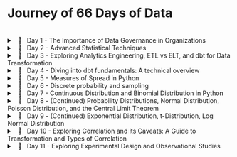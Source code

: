 <!--- <details> 
<br/>
<summary> &nbsp; 📖 &nbsp; Day N - Something</summary>

>  🗓️ &nbsp; Date: 2023-02-N  &nbsp; &nbsp;| &nbsp; &nbsp; 🔖 &nbsp; Resource: [ResourceNAME](Link) 

<p align="justify">
</p>
  
<pre><code>
</code></pre>

---

</details> ---> 


# Journey of 66 Days of Data

<br/>
<details> 

<br/>
<summary> &nbsp; 📖 &nbsp; Day 1 - The Importance of Data Governance in Organizations </summary>

> 🗓️ &nbsp;  Date: 2023-02-20  &nbsp; &nbsp;| &nbsp; &nbsp; 🔖 &nbsp; Resource: [Learning Data Governance](https://www.linkedin.com/learning-login/share?account=57118729&forceAccount=false&redirect=https%3A%2F%2Fwww.linkedin.com%2Flearning%2Flearning-data-governance-14224082%3Ftrk%3Dshare_ent_url%26shareId%3Dcohrv0OvTo6yI5CniLW7DQ%253D%253D)

<p align="justify">
In this course on data governance, I learned about the importance of managing data effectively within organizations.
As someone who has taken a course on data governance, I now understand that it involves creating policies, procedures, and standards for managing an organization's data assets. These policies cover a wide range of areas, including data privacy, data quality, data security, and data access.
</p>
<p align="justify">
One key takeaway from the course was the importance of data governance in ensuring the accuracy and reliability of an organization's data. Data governance policies help to ensure that the data is of high quality and can be trusted to support decision-making processes. Additionally, data governance can help organizations comply with regulatory requirements related to data privacy and security.
</p>
<p align="justify">
Overall, this course on data governance has helped me to appreciate the importance of managing data effectively within organizations. By implementing robust data governance policies, organizations can ensure that their data is accurate, secure, and reliable, and that it can be used effectively to support their goals.
</p>

___

</details>


<details> 
<br/>
<summary> &nbsp; 📖 &nbsp; Day 2 - Advanced Statistical Techniques </summary>

>  🗓️ &nbsp; Date: 2023-02-21  &nbsp; &nbsp;| &nbsp; &nbsp; 🔖 &nbsp; Resource: [Statistics Foundations 4: Advanced Topics](https://www.linkedin.com/learning-login/share?account=57118729&forceAccount=false&redirect=https%3A%2F%2Fwww.linkedin.com%2Flearning%2Fstatistics-foundations-4-advanced-topics%3Ftrk%3Dshare_ent_url%26shareId%3DbgrLh5ABQXy0gFkJrRmHGA%253D%253D)	

<p align="justify">
In this advanced statistics course, I gained a deeper understanding of various statistical concepts and techniques that are crucial. One of the most significant takeaways from this course was the importance of experimental design in ensuring the validity of statistical inferences. I learned about different types of experimental designs, such as completely randomized, randomized block, and factorial designs, and how to analyze the data obtained from them using analysis of variance (ANOVA). This knowledge is particularly useful in A/B testing. 
</p>

<p align="justify">
Furthermore, the course covered two-population comparisons, where I learned how to compare means and variances of two populations using different statistical tests, such as t-tests and F-tests. Additionally, the course covered advanced topics such as small sample sizes, t-distribution, degrees of freedom, and statistical power.
</p>

---
</details>


<details> 
<br/>
<summary> &nbsp; 📖 &nbsp; Day 3 - Exploring Analytics Engineering, ETL vs ELT, and dbt for Data Transformation </summary>

>  🗓️ &nbsp; Date: 2023-02-22  &nbsp; &nbsp;| &nbsp; &nbsp; 🔖 &nbsp; Resource: [Fundamentals of Dbt](https://courses.getdbt.com/courses/fundamentals)	

<p align="justify">
Today, I learned a bit about analytical engineers, ETL vs ELT and dbt for data transformation. I understood the difference between data engineer and analytical engineer. Data Engineers are responsible for designing and maintaining the infrastructure that enables the storage, processing, and analysis of large volumes of data whereas Analytics Engineers focus on building the analytical infrastructure that enables data-driven decision making. 
</p>
  
<p align="justify">
ETL and ELT are two different approaches to building data pipelines. ELT has become more popular in recent years due to the increasing availability of powerful cloud-based data warehouses, such as Amazon Redshift, Google BigQuery, and Snowflake. The main difference between the two approaches is the order in which the transformations are performed. ETL performs transformations on the data before it is loaded into the target system, while ELT loads the data into the target system first and then performs transformations on the data as needed.
</p>

<p align="justify">
dbt (data build tool) is a popular open-source tool that is used to manage data transformation pipelines. It is specifically designed for ELT workflows and provides features such as version control, testing, and documentation for data transformation code. dbt allows analytics engineers to manage the data transformation process in a more scalable and efficient way.
</p>
  
<p align="justify">
Next, I will dive deeper into dbt and explore this powerful too. 
</p>
  
---

</details>


<details> 
<br/>
<summary> &nbsp; 📖 &nbsp; Day 4 - Diving into dbt fundamentals: A technical overview </summary>

>  🗓️ &nbsp; Date: 2023-02-23  &nbsp; &nbsp;| &nbsp; &nbsp; 🔖 &nbsp; Resource: [Fundamentals of Dbt](https://courses.getdbt.com/courses/fundamentals)	

<p align="justify">
Today, I learned about data orchestration, fact models, dimension models, and DAG. I also explored the history of data modeling, including the Star schema, Kimball, and Data Vault. I learned that denormalized modeling, agile analytics, and ad hoc analytics are the latest trends in data modeling. I also learned why marts are called marts, and the differences between materialized tables and views.
</p>
  
<p align="justify">
In addition, I learned that models are .sql files that live in the models folder and that modularity is the degree to which a system's components may be separated and recombined. I also explored the concept of Sources, Staging, Intermediate, Fact, and Dimension models. I learned about upstream and downstream dependencies and the importance of data freshness in dbt.
</p>

<p align="justify">
I learned about the importance of modularity in dbt and how it allows for easy separation and recombination of system components. I also learned about the ref macro, which allows for easy reference to other models in the project. Testing is an essential aspect of data transformation, and dbt has features that allow for testing at multiple levels. There are two types of tests in dbt: singular tests and generic tests. Singular tests are specific queries that run on an entire model, while generic tests are written in YAML and run on specific columns in a model.
</p>

<details>
  <summary>Some of the Terminology</summary>
  
| Term | Description |
| --- | --- |
| Analytics Engineering | The process of creating and managing a data pipeline that transforms raw data into actionable insights. |
| ETL | Extract, Transform, Load - a data integration process that extracts data from source systems, transforms it into a format suitable for analysis, and loads it into a data warehouse. |
| ELT | Extract, Load, Transform - a data integration process that extracts data from source systems and loads it into a data warehouse, where it is transformed for analysis. |
| dbt | Data Build Tool - a tool for managing data transformations and orchestrating the data pipeline. |
| Fact Model | A data model that represents a fact or event, such as a sale or a customer interaction. |
| Dimension Model | A data model that represents a person, place, or thing, such as a customer or a product. |
| DAG | Directed Acyclic Graph - a visual representation of the dependencies between data pipeline tasks. |
| Data Vault | A data modeling technique that focuses on auditability, flexibility, and scalability. |
| Materialized Table | A table that is pre-calculated and stored in a database, improving query performance. |
| View | A virtual table that is a result of a query, allowing users to see a specific subset of data without altering the underlying data. |
| Modularity | The degree to which a system's components may be separated and recombined, often with the benefit of flexibility and variety in use. |
| ref Macro | A dbt macro that creates a reference to a model, allowing users to reuse the code and maintain consistency. |
| Source (src) | Raw table data that have been built in the warehouse through a loading process. |
| Staging (stg) | Models that are built directly on top of sources, used for light transformations that shape the data into what you want it to be. |
| Intermediate (int) | Models that exist between final fact and dimension tables, built on staging models rather than directly on sources to leverage the data cleaning that was done in staging. |
| Upstream | Refers to the models that are required to build a specific model. |
| Downstream | Refers to the models that are built on top of a specific model. |
| Freshness | The time since the last time data was refreshed or updated. |
| Singular Tests | Specific queries that are run against a model. |
| Generic Tests | Tests written in YAML that return the number of records that do not meet your assertions. |
| dbt test | A command that runs tests against a model. |
| dbt build | A command that builds the models and prepares them for the data pipeline. |
| Documentation | Information about a model or data pipeline, often in the form of comments or doc blocks. |
| Doc Block | A comment block in dbt that allows users to provide additional context and information about a model or data pipeline. |

  </details>

---

</details>


<details> 
<br/>
<summary> &nbsp; 📖 &nbsp; Day 5 - Measures of Spread in Python </summary>

>  🗓️ &nbsp; Date: 2023-02-24  &nbsp; &nbsp;| &nbsp; &nbsp; 🔖 &nbsp; Resource: [Introduction to Statistics in Python](https://app.datacamp.com/learn/courses/introduction-to-statistics-in-python)	

<p align="justify">
Today I learned about measures of spread such as variance, standard deviation, and mean absolute deviation in Python. These measures help to understand how much the data is spread out from the mean or central tendency.
</p>

<details> <br>
<summary> &nbsp; Variance and Standard Deviation</summary>
Variance is the average of the squared differences from the mean, while standard deviation is the square root of variance.

<pre><code>
import numpy as np

data = [2, 4, 6, 8, 10]

var = np.var(data)
std = np.std(data)

print("Variance:", var)
print("Standard Deviation:", std)

## output 
Variance: 8.0
Standard Deviation: 2.8284271247461903

</code></pre>

</details>

<details> <br>

 <summary> &nbsp; Mean Absolute Deviation </summary>
Mean absolute deviation (MAD) is the average of the absolute differences from the mean.

<pre><code>
import numpy as np

data = [2, 4, 6, 8, 10]

mean = np.mean(data)
mad = np.mean(np.abs(data - mean))

print("Mean Absolute Deviation:", mad)

## output 
Mean Absolute Deviation: 2.4

</code></pre>

</details>

<details>

<summary> &nbsp; Difference between SD and MSD </summary> <br>

The main difference between standard deviation and mean absolute deviation is that the former gives more weight to extreme values in the dataset, whereas the latter treats all deviations equally. Therefore, standard deviation is more sensitive to outliers than mean absolute deviation.

</details>

<details> <br>

<summary> &nbsp; Interquartile Range and Outliers </summary>
Interquartile range (IQR) is the range between the first and third quartiles of the dataset, and it can be used to identify outliers. Any value outside the range of 1.5 times the IQR below the first quartile or above the third quartile is considered an outlier.

<pre><code>
import numpy as np
import scipy.stats as stats

data = [2, 4, 6, 8, 10, 12, 14, 16, 18, 20, 22, 24, 26, 28, 30, 32, 34, 36, 38, 40]

q1, q3 = np.percentile(data, [25, 75])
iqr = q3 - q1

lower_bound = q1 - (1.5 * iqr)
upper_bound = q3 + (1.5 * iqr)

outliers = [x for x in data if x < lower_bound or x > upper_bound]

print("Interquartile Range:", iqr)
print("Outliers:", outliers)


## output 
Interquartile Range: 18.0
Outliers: [2, 40]

</code></pre>
</details>

---
</details>


<details> 
<br/>
<summary> &nbsp; 📖 &nbsp; Day 6 - Discrete probability and sampling  </summary>

>  🗓️ &nbsp; Date: 2023-02-22  &nbsp; &nbsp;| &nbsp; &nbsp; 🔖 &nbsp; Resource: [Datacamp: Random Numbers and Probability](https://campus.datacamp.com/courses/introduction-to-statistics-in-python/random-numbers-and-probability-2?ex=1) , [Youtube playlist: Discrete Probability](https://www.youtube.com/watch?v=oHcrna8Fk18&list=PLvxOuBpazmsNIHP5cz37oOPZx0JKyNszN)

<p align="justify">
Today, I learned about probability distributions in Python, specifically discrete probability distributions such as the binomial, Poisson, and geometric distributions. I also learned about sampling using the sample() method in Python as sampling is the process of selecting a subset of data from a larger dataset, usually for the purpose of making inferences about the larger population.

</p>
  
<p align="justify">
In Python, we can use the NumPy library to generate random numbers from different probability distributions. For example, we can use the binomial distribution to simulate flipping a coin a certain number of times and counting the number of heads. The binomial distribution takes two parameters: the number of trials (n) and the probability of success (p). The following code generates 100 random numbers from a binomial distribution with n=10 and p=0.5:
</p>


<pre><code>
import numpy as np
binomial_dist = np.random.binomial(n=10, p=0.5, size=100)
</code></pre>

<p align="justify">
Similarly, we can use the Poisson distribution to model the number of events occurring in a fixed interval of time or space, given the average rate of occurrence. The Poisson distribution takes one parameter: the average rate of occurrence (λ). The following code generates 100 random numbers from a Poisson distribution with λ=5:
</p>

<pre><code>
import numpy as np
poisson_dist = np.random.poisson(lam=5, size=100)
</code></pre>

<p align="justify">
Lastly, the geometric distribution models the number of trials needed to achieve the first success in a series of independent trials, each with the same probability of success. The geometric distribution takes one parameter: the probability of success (p). The following code generates 100 random numbers from a geometric distribution with p=0.3:
</p>

<pre><code>
import numpy as np
geometric_dist = np.random.geometric(p=0.3, size=100)
</code></pre>
  
<p align="justify">
In addition to generating random numbers from probability distributions, we can use the sample() method in Python to randomly sample a subset of data from a larger dataset. The sample() method takes one parameter: the sample size. The following code randomly samples 10 values from a list of numbers:
</p>

<pre><code>
import numpy as np
data = [1, 2, 3, 4, 5, 6, 7, 8, 9, 10, 11, 12, 13, 14, 15]
sample = np.random.choice(data, size=10, replace=False)
</code></pre>
    
---

</details>

<details> 
<br/>
<summary> &nbsp; 📖 &nbsp; Day 7 - Continuous Distribution and Binomial Distribution in Python</summary>

>  🗓️ &nbsp; Date: 2023-02-27  &nbsp; &nbsp;| &nbsp; &nbsp; 🔖 &nbsp; Resource: [Datacamp: Random Numbers and Probability](https://campus.datacamp.com/courses/introduction-to-statistics-in-python/random-numbers-and-probability-2?ex=1)

<p align="justify">
Today, I continued my exploration of probability theory and practiced using the Uniform distribution and Binomial distribution in Python.
</p>

### Continuous Distribution
<p align="justify">
A continuous distribution is used to describe the probability of a continuous random variable taking on values within a specific range. One common example of a continuous distribution is the Uniform distribution, which describes a scenario where all values in a range are equally likely to occur. In Python, I used the scipy.stats module to work with continuous distributions, specifically the uniform function.
Here's an example of using uniform.cdf to calculate the cumulative distribution function of the Uniform distribution:
</p>
  
<pre><code>
from scipy.stats import uniform

# Define the range of the Uniform distribution (lower bound and upper bound)
lower = 0
upper = 10

# Calculate the cumulative distribution function (CDF) of the Uniform distribution at x = 5 
uniform.cdf(5, lower, upper)

##output 
0.5

</code></pre>

<p align="justify">
I also used the uniform.rvs function to generate random numbers from the Uniform distribution:
</p>

<pre><code>
from scipy.stats import uniform

# Define the range of the Uniform distribution (lower bound and upper bound)
lower = 0
upper = 10

# Generate 10 random numbers from the Uniform distribution
uniform.rvs(upper, lower, size=10)
</code></pre>
---

### Binomial Distribution

<p align="justify">
The Binomial distribution is used to describe the probability of a certain number of successes in a fixed number of independent trials. In Python, I used the scipy.stats.binom module to work with the Binomial distribution.

Here's an example of using binom.pmf to calculate the probability mass function of the Binomial distribution:
</p>
  
<pre><code>
from scipy.stats import binom

# Calculate the probability of getting exactly 2 heads in 5 coin flips
n = 5
p = 0.5
k = 2

binom.pmf(k, n, p)

</code></pre>

<p align="justify">
In this example, I calculated the probability of getting exactly 2 heads in 5 coin flips, where the probability of getting heads on any given flip is 0.5. The k parameter specifies the number of successes, the n parameter specifies the total number of trials, and the p parameter specifies the probability of success for each trial.</p>

<p align="justify">
Overall, it was an interesting day exploring continuous and Binomial distributions in Python. I look forward to continuing my learning and exploring other types of probability distributions.</p>

  ---
</details>
  
  
<details> 
<br/>
<summary> &nbsp; 📖 &nbsp; Day 8 - (Continued) Probability Distributions, Normal Distribution, Poisson Distribution, and the Central Limit Theorem</summary>

>  🗓️ &nbsp; Date: 2023-02-28  &nbsp; &nbsp;| &nbsp; &nbsp; 🔖 &nbsp; Resource: [Datacamp: More Distributions and the Central Limit Theorem](https://campus.datacamp.com/courses/introduction-to-statistics-in-python/more-distributions-and-the-central-limit-theorem-3?ex=1)

<p align="justify">
Today, I continued my exploration of probability theory and learned about the normal distribution in more depth, as well as the Poisson distribution and the central limit theorem.
</p>

### Normal Distribution:
  
<p align="justify">
I learned about the normal distribution, which is a continuous probability distribution that is commonly used to model real-world phenomena. Here's an example of using norm.cdf to calculate the cumulative distribution function of the Normal distribution:
  
<pre><code>
from scipy.stats import norm

# Calculate the probability that a random variable from a normal distribution with mean 0 and standard deviation 1 is less than 1
norm.cdf(1, 0, 1)

</code></pre>

<p align="justify">
I also used the norm.rvs function to generate random numbers from the Normal distribution:
</p>
  
<pre><code>
from scipy.stats import norm

# Generate 10 random numbers from a normal distribution with mean 0 and standard deviation 1
norm.rvs(0, 1, size=10)

</code></pre>
---

### Poisson Distribution

<p align="justify">
The Poisson distribution is a discrete probability distribution that is used to model the number of times an event occurs in a fixed time period. In Python, I used the scipy.stats.poisson module to work with the Poisson distribution. Here's an example of using poisson.pmf to calculate the probability mass function of the Poisson distribution:
</p>
  
<pre><code>
from scipy.stats import poisson

# Calculate the probability of seeing 3 cars passing by in 1 minute on average
mu = 2
poisson.pmf(3, mu)

</code></pre>

---

### Central Limit Theorem

<p align="justify">
The Central Limit Theorem states that the sum of a large number of independent and identically distributed random variables will be approximately normally distributed, regardless of the underlying distribution of the individual variables. In Python, I used numpy to simulate the Central Limit Theorem. Here's an example of generating 1000 samples of 100 uniformly distributed random variables and calculating the mean of each sample:
</p>
  
<pre><code>
import numpy as np
from scipy.stats import norm

# Generate 1000 samples of 100 uniformly distributed random variables
samples = np.random.uniform(0, 1, (1000, 100))

# Calculate the mean of each sample
sample_means = np.mean(samples, axis=1)

# Plot the distribution of sample means
import matplotlib.pyplot as plt

plt.hist(sample_means, bins=30, density=True)

# Calculate the parameters of the normal distribution that approximates the sample means
mean = np.mean(sample_means)
std = np.std(sample_means)

# Plot the normal distribution that approximates the sample means
x = np.linspace(mean - 3*std, mean + 3*std, 100)
plt.plot(x, norm.pdf(x, mean, std), 'r')

plt.show()

</code></pre>
  
  ---

</details>


<details> 
<br/>
<summary> &nbsp; 📖 &nbsp; Day 9 - (Continued) Exponential Distribution, t-Distribution, Log Normal Distribution </summary>

>  🗓️ &nbsp; Date: 2023-03-01  &nbsp; &nbsp;| &nbsp; &nbsp; 🔖 &nbsp; Resource: [Datacamp: More Distributions and the Central Limit Theorem](https://campus.datacamp.com/courses/introduction-to-statistics-in-python/more-distributions-and-the-central-limit-theorem-3?ex=1)

<p align="justify">
Today, I continued my exploration of probability theory and practiced using the Exponential distribution, t-Distribution, Log Normal distribution.
</p>

### Exponential Distribution:
  
<p align="justify">
The Exponential distribution is a continuous probability distribution that describes the time between events in a Poisson point process, where events occur independently and at a constant rate. The Exponential distribution has a parameter lambda (λ) which represents the rate of events. Here's an example of using expon.cdf to calculate the cumulative distribution function of the Exponential distribution:
  
<pre><code>
from scipy.stats import expon

# Calculate the probability of waiting less than 3 minutes between two events that occur on average every 4 minutes
lambda_ = 1/4
expon.cdf(3, scale=1/lambda_)

# Output: 0.3296799539643607
</code></pre>
---

### t-Distribution (Student's Distribution)

<p align="justify">
The t-Distribution is a continuous probability distribution that is used when the sample size is small and/or when the population variance is unknown. In Python, I used the scipy.stats.t module to work with the t-Distribution. The t-Distribution has a parameter called degrees of freedom (df) which determines the shape of the distribution. When the degrees of freedom are low, the t-Distribution has fatter tails and a lower peak than the normal distribution. Here's an example of using t.cdf to calculate the cumulative distribution function of the t-Distribution:
</p>
  
<pre><code>
from scipy.stats import t

# Calculate the cumulative distribution function (CDF) of the t-distribution at x = 2
t.cdf(2, df=5)

# Output: 0.9342621026418957

</code></pre>

---

### Log Normal Distribution

<p align="justify">
The log normal distribution is a continuous probability distribution that is used when the underlying data is positively skewed and can be transformed to a normal distribution by taking the logarithm of the data. In Python, I used the scipy.stats.lognorm module to work with the log normal distribution.
</p>
  
<pre><code>

from scipy.stats import lognorm

# Generate 10 random numbers from the log normal distribution with shape parameter = 0.25 and scale parameter = 1
lognorm.rvs(s=0.25, scale=1, size=10)

# Output: array([1.22673498, 0.60983203, 0.62700296, 1.10447058, 1.56578228,
#                0.87423138, 0.85463339, 1.09205123, 1.20236384, 1.12615535])

</code></pre>
  
  ---

</details>
  
  

<details> 
<br/>
<summary> &nbsp; 📖 &nbsp; Day 10 - Exploring Correlation and its Caveats: A Guide to Transformation and Types of Correlation </summary>

>  🗓️ &nbsp; Date: 2023-03-02  &nbsp; &nbsp;| &nbsp; &nbsp; 🔖 &nbsp; Resource: [Datacamp: Correlation and Experimental Design
](https://campus.datacamp.com/courses/introduction-to-statistics-in-python/correlation-and-experimental-design-4?ex=1)

<p align="justify">
Today, I learned about correlation, its statistical formulation, and correlation caveats. Here's a breakdown of what I covered today:</p>

## Correlation:
  
<p align="justify">
Correlation is a measure of the strength and direction of the relationship between two variables. It is commonly used in statistics to investigate the association between variables. </p>
  
### Pearson Correlation:
  
<p align="justify">
The Pearson Correlation coefficient, also known as Pearson's r, is a measure of the linear relationship between two continuous variables. It ranges from -1 to +1, where -1 indicates a perfect negative correlation, 0 indicates no correlation, and +1 indicates a perfect positive correlation. The formula for calculating Pearson's r is: </p>

<code> r = (nΣXY - ΣXΣY) / sqrt((nΣX^2 - (ΣX)^2) * (nΣY^2 - (ΣY)^2)) </code>
<br>
  
In Python, we can use the pearsonr function from the scipy.stats module to calculate the Pearson Correlation coefficient and its p-value.
 <pre><code>
from scipy.stats import pearsonr

# Calculate Pearson's r and p-value between two arrays x and y
x = [1, 2, 3, 4, 5]
y = [5, 4, 3, 2, 1]
corr, p_val = pearsonr(x, y)

print("Pearson's r =", corr)
print("p-value =", p_val)

## Pearson's r = -1.0
## p-value = 0.0
</code></pre> 

### Other Types Correlation:
  
<p align="justify">
Apart from Pearson's correlation, there are other types of correlation measures, such as Spearman's rank correlation coefficient and Kendall's tau correlation coefficient. These measures are used when the relationship between the two variables is not necessarily linear or when the data is ordinal.
</p>

---

## Correlation Caveats:
  
<p align="justify">
While correlation is a useful tool for investigating the relationship between variables, there are some caveats to keep in mind. </p>
  
### Importance of Transformation:
  
<p align="justify">
Correlation measures the linear relationship between two variables, which means that if the relationship is not linear, correlation may not accurately reflect the true association. In such cases, transforming the data using functions such as log, square root, reciprocal, or a combination of these may help to linearize the relationship and improve the accuracy of the correlation. </p>

<pre><code>
import numpy as np
import matplotlib.pyplot as plt

# Generate two arrays with a non-linear relationship
x = np.arange(1, 11)
y = x ** 2 + 5 * x + 10

# Plot the data
plt.scatter(x, y)
plt.show()
</code></pre>   

<br>

<pre><code>
# Transform the data using log function
x_log = np.log(x)
y_log = np.log(y)

# Plot the transformed data
plt.scatter(x_log, y_log)
plt.show()
</code></pre>
  
 


### Correlation does not imply causation:
  
<p align="justify">
It is important to note that correlation does not imply causation. Just because two variables are correlated does not necessarily mean that one causes the other.
</p>
  
<p align="justify">
For example, a study might find a positive correlation between ice cream sales and the number of drownings at the beach. However, this does not mean that eating ice cream causes people to drown or vice versa. Instead, the real explanation for this correlation is that both variables are influenced by a third variable, such as hot weather.
</p>  
  
---

</details>

<details> 
<br/>
<summary> &nbsp; 📖 &nbsp; Day 11 - Exploring Experimental Design and Observational Studies </summary>

>  🗓️ &nbsp; Date: 2023-03-03  &nbsp; &nbsp;| &nbsp; &nbsp; 🔖 &nbsp; Resource: [Datacamp: Correlation and Experimental Design
](https://campus.datacamp.com/courses/introduction-to-statistics-in-python/correlation-and-experimental-design-4?ex=1)

<p align="justify">
Today, I continued my exploration of statistics and learned about the design of experiments. In particular, I learned about the various methods used in experimental and observational studies to reduce bias and increase the reliability of the results.</p>
  
### Treatment and Response in Experimental Design
<p align="justify">
reatment refers to any intervention or manipulation applied to a group or individual in an experiment. It is the variable that is being studied and can be either a controlled variable or an independent variable. For example, in a medical trial, the treatment may be a new drug that is being tested for its effectiveness in treating a certain condition. </p>  

<p align="justify">
Response, on the other hand, refers to the measured outcome or effect of the treatment. It is the variable that is being observed and analyzed to determine if the treatment had any effect. In the medical trial example, the response could be the improvement in the patient's condition after taking the new drug. </p>   

### A/B Testing:
<p align="justify">
A/B testing is a method used in experimental studies to compare two different treatments or versions of a product to see which one performs better. In A/B testing, a sample of individuals is randomly divided into two groups, one group receives the first treatment (A) while the other receives the second treatment (B). The outcomes of each group are then compared to determine which treatment is more effective. </p>
 
### Gold Standard of Experimentation:
<p align="justify">
The randomized control trial (RCT) is considered the gold standard in experimentation. In an RCT, individuals are randomly assigned to either the treatment group or the control group. The control group is used as a baseline to compare the results of the treatment group. Placebos and double-blind trials are used to further reduce bias and increase the reliability of the results. </p>
  
### Observational Study:
<p align="justify">
Observational studies are used in situations where it is not feasible or ethical to conduct an experimental study. In observational studies, researchers observe and record the natural behavior of individuals or groups. However, it is important to note that observational studies are more susceptible to bias than experimental studies, as the researchers do not have control over the treatment or exposure. </p>  
  
### Confounding Variables:
<p align="justify">
Confounding variables are variables that are related to both the independent and dependent variables, making it difficult to determine the true relationship between them. It is important to control for confounding variables in experimental and observational studies to increase the reliability of the results. </p>  
  
### Longitudinal vs Cross-Sectional Studies:
<p align="justify">
In a longitudinal study, individuals are observed and measured over a long period of time to determine how they change over time. In contrast, a cross-sectional study measures a group of individuals at a single point in time. Both types of studies have their advantages and disadvantages, and the choice between them depends on the research question and available resources. </p>    
  
<p align="justify">
Overall, I found today's lesson on the design of experiments to be very informative and relevant to my work as a data scientist. It is important to consider the various methods used in experimental and observational studies to ensure that the results are reliable and free from bias. </p>     
  
  
  
